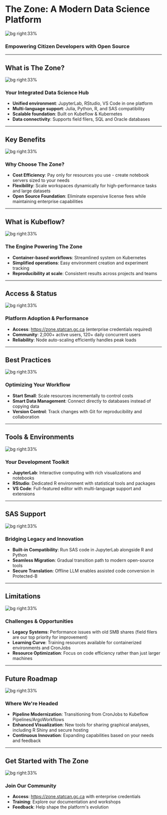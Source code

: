<!-- Title Slide -->
# The Zone: A Modern Data Science Platform
![bg right:33%](./1755722468.png)
### Empowering Citizen Developers with Open Source

---
<!-- What is The Zone? -->
## What is The Zone?
![bg right:33%](./1755784040.png)
### Your Integrated Data Science Hub
- **Unified environment**: JupyterLab, RStudio, VS Code in one platform
- **Multi-language support**: Julia, Python, R, and SAS compatibility
- **Scalable foundation**: Built on Kubeflow & Kubernetes
- **Data connectivity**: Supports field filers, SQL and Oracle databases

---
<!-- Key Benefits -->
## Key Benefits
![bg right:33%](./1755784100.png)
### Why Choose The Zone?
- **Cost Efficiency**: Pay only for resources you use - create notebook servers sized to your needs
- **Flexibility**: Scale workspaces dynamically for high-performance tasks and large datasets
- **Open Source Foundation**: Eliminate expensive license fees while maintaining enterprise capabilities

---
<!-- What is Kubeflow? -->
## What is Kubeflow?
![bg right:33%](./1755784137.png)
### The Engine Powering The Zone
- **Container-based workflows**: Streamlined system on Kubernetes
- **Simplified operations**: Easy environment creation and experiment tracking
- **Reproducibility at scale**: Consistent results across projects and teams

---
<!-- Access & Status -->
## Access & Status
![bg right:33%](./1755784327.png)
### Platform Adoption & Performance
- **Access**: https://zone.statcan.gc.ca (enterprise credentials required)
- **Community**: 2,000+ active users, 120+ daily concurrent users
- **Reliability**: Node auto-scaling efficiently handles peak loads

---
<!-- Best Practices -->
## Best Practices
![bg right:33%](./1755784367.png)
### Optimizing Your Workflow
- **Start Small**: Scale resources incrementally to control costs
- **Smart Data Management**: Connect directly to databases instead of copying data
- **Version Control**: Track changes with Git for reproducibility and collaboration

---
<!-- Tools & Environments -->
## Tools & Environments
![bg right:33%](./1755784408.png)
### Your Development Toolkit
- **JupyterLab**: Interactive computing with rich visualizations and notebooks
- **RStudio**: Dedicated R environment with statistical tools and packages
- **VS Code**: Full-featured editor with multi-language support and extensions

---
<!-- SAS Support -->
## SAS Support
![bg right:33%](./1755784444.png)
### Bridging Legacy and Innovation
- **Built-in Compatibility**: Run SAS code in JupyterLab alongside R and Python
- **Seamless Migration**: Gradual transition path to modern open-source tools
- **Secure Translation**: Offline LLM enables assisted code conversion in Protected-B

---
<!-- Limitations -->
## Limitations
![bg right:33%](./1755784725.png)
### Challenges & Opportunities
- **Legacy Systems**: Performance issues with old SMB shares (field filers are our top priority for improvement)
- **Learning Curve**: Training resources available for containerized environments and CronJobs
- **Resource Optimization**: Focus on code efficiency rather than just larger machines

---
<!-- Future -->
## Future Roadmap
![bg right:33%](./1755784535.png)
### Where We're Headed
- **Pipeline Modernization**: Transitioning from CronJobs to Kubeflow Pipelines/ArgoWorkflows
- **Enhanced Visualization**: New tools for sharing graphical analyses, including R Shiny and secure hosting
- **Continuous Innovation**: Expanding capabilities based on your needs and feedback

---
<!-- Call to Action -->
## Get Started with The Zone
![bg right:33%](./1755784585.png)
### Join Our Community
- **Access**: https://zone.statcan.gc.ca with enterprise credentials
- **Training**: Explore our documentation and workshops
- **Feedback**: Help shape the platform's evolution

